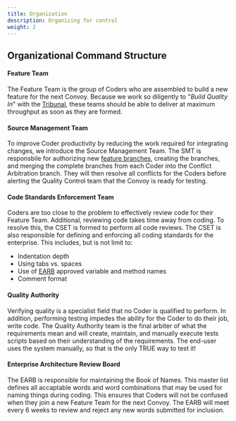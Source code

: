 ```yaml
---
title: Organization
description: Organizing for control
weight: 2
---
```


## Organizational Command Structure

#### Feature Team

The Feature Team is the group of Coders who are assembled to build a new feature for the next Convoy. Because we work so diligently to "*Build Quality In*" with the [Tribunal](../release-convoy/#tribunal), these teams should be able to deliver at maximum throughput as soon as they are formed.

#### Source Management Team

To improve Coder productivity by reducing the work required for integrating changes, we introduce the Source Management Team. The SMT is responsbile for authorizing new [feature branches](../practices/#fractal-based-development), creating the branches, and merging the complete branches from each Coder into the Conflict Arbitration branch. They will then resolve all conflicts for the Coders before alerting the Quality Control team that the Convoy is ready for testing.

#### Code Standards Enforcement Team

Coders are too close to the problem to effectively review code for their Feature Team. Additional, reviewing code takes time away from coding. To resolve this, the CSET is formed to perform all code reviews. The CSET is also responsible for defining and enforcing all coding standards for the enterprise. This includes, but is not limit to:

* Indentation depth
* Using tabs vs. spaces
* Use of [EARB](#enterprise-architecture-review-board) approved variable and method names
* Comment format

#### Quality Authority

Verifying quality is a specialist field that no Coder is qualified to perform. In addition, performing testing impedes the ability for the Coder to do their job, write code. The Quality Authority team is the final arbiter of what the requirements mean and will create, maintain, and manually execute tests scripts based on their understanding of the requirements. The end-user uses the system manually, so that is the only TRUE way to test it!

#### Enterprise Architecture Review Board

The EARB is responsible for maintaining the Book of Names. This master list defines all accaptable words and word combinations that may be used for naming things during coding. This ensures that Coders will not be confused when they join a new Feature Team for the next Convoy. The EARB will meet every 6 weeks to review and reject any new words submitted for inclusion.
